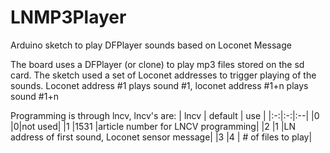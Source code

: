 # LNMP3Player

Arduino sketch to play DFPlayer sounds based on Loconet Message

The board uses a DFPlayer (or clone) to play mp3 files stored on the sd card. The sketch used a set of Loconet addresses to trigger playing of the sounds. Loconet address #1 plays sound #1, loconet address #1+n plays sound #1+n

Programming is through lncv, lncv's are:
| lncv | default | use |
|:-:|:-:|:--|
|0 |0|not used|
|1  |1531 |article number for LNCV programming|
|2  |1 |LN address of first sound, Loconet sensor message|
|3 |4 | # of files to play|
